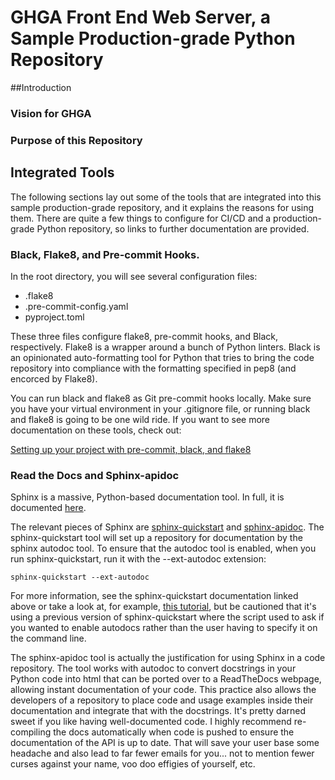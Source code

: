 # GHGA Front End Web Server, a Sample Production-grade Python Repository
##Introduction
### Vision for GHGA
### Purpose of this Repository



## Integrated Tools
The following sections lay out some of the tools that are integrated into this sample production-grade repository, and it
explains the reasons for using them. There are quite a few things to configure for CI/CD and a production-grade Python repository,
so links to further documentation are provided.

### Black, Flake8, and Pre-commit Hooks. 
In the root directory, you will see several configuration files: 
*  .flake8
*  .pre-commit-config.yaml
*  pyproject.toml

These three files configure flake8, pre-commit hooks, and Black, respectively. Flake8 is a wrapper
around a bunch of Python linters. Black is an opinionated auto-formatting tool for Python that tries to 
bring the code repository into compliance with the formatting specified in pep8 (and encorced by Flake8).

You can run black and flake8 as Git pre-commit hooks locally. Make sure you have your virtual environment 
in your .gitignore file, or running black and flake8 is going to be one wild ride. If you want to see more 
documentation on these tools, check out:

[Setting up your project with pre-commit, black, and flake8](https://dev.to/m1yag1/how-to-setup-your-project-with-pre-commit-black-and-flake8-183k)

### Read the Docs and Sphinx-apidoc
Sphinx is a massive, Python-based documentation tool. In full, it is documented [here](https://www.sphinx-doc.org/en/master/index.html).

The relevant pieces of Sphinx are [sphinx-quickstart](https://www.sphinx-doc.org/en/master/man/sphinx-quickstart.html) and [sphinx-apidoc](https://www.sphinx-doc.org/en/master/man/sphinx-apidoc.html).
The sphinx-quickstart tool will set up a repository for documentation by the sphinx autodoc tool. To ensure that the autodoc tool
is enabled, when you run sphinx-quickstart, run it with the --ext-autodoc extension:

`sphinx-quickstart --ext-autodoc`

For more information, see the sphinx-quickstart documentation linked above or take a look at, for example, [this tutorial](https://www.simonho.ca/programming/automatic-python-documentation/),
but be cautioned that it's using a previous version of sphinx-quickstart where the script used to ask if you wanted to enable autodocs
rather than the user having to specify it on the command line. 

The sphinx-apidoc tool is actually the justification for using Sphinx in a code repository. The tool works with autodoc to convert
docstrings in your Python code into html that can be ported over to a ReadTheDocs webpage, allowing instant documentation of your code. 
This practice also allows the developers of a repository to place code and usage examples inside their documentation and integrate that
with the docstrings. It's pretty darned sweet if you like having well-documented code. I highly recommend re-compiling the docs automatically
when code is pushed to ensure the documentation of the API is up to date. That will save your user base some headache and also lead to far
fewer emails for you... not to mention fewer curses against your name, voo doo effigies of yourself, etc.

